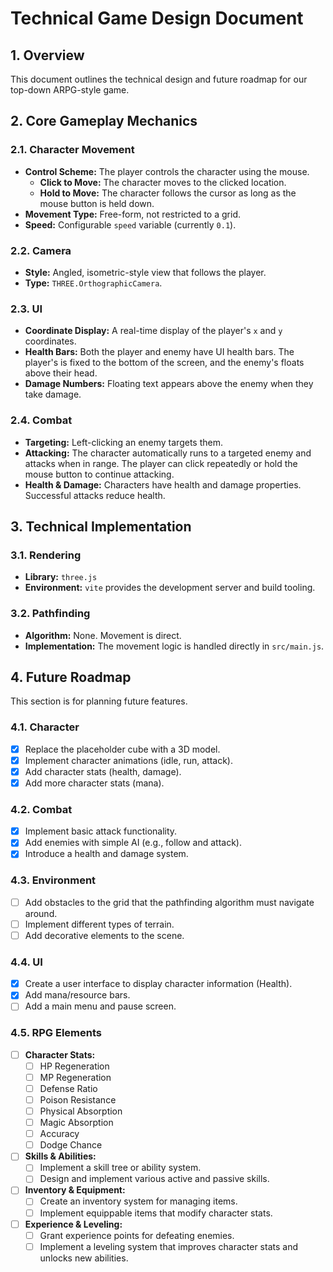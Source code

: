 # Technical Game Design Document

## 1. Overview
This document outlines the technical design and future roadmap for our top-down ARPG-style game.

## 2. Core Gameplay Mechanics
### 2.1. Character Movement
- **Control Scheme:** The player controls the character using the mouse.
  - **Click to Move:** The character moves to the clicked location.
  - **Hold to Move:** The character follows the cursor as long as the mouse button is held down.
- **Movement Type:** Free-form, not restricted to a grid.
- **Speed:** Configurable `speed` variable (currently `0.1`).

### 2.2. Camera
- **Style:** Angled, isometric-style view that follows the player.
- **Type:** `THREE.OrthographicCamera`.

### 2.3. UI
- **Coordinate Display:** A real-time display of the player's `x` and `y` coordinates.
- **Health Bars:** Both the player and enemy have UI health bars. The player's is fixed to the bottom of the screen, and the enemy's floats above their head.
- **Damage Numbers:** Floating text appears above the enemy when they take damage.

### 2.4. Combat
- **Targeting:** Left-clicking an enemy targets them.
- **Attacking:** The character automatically runs to a targeted enemy and attacks when in range. The player can click repeatedly or hold the mouse button to continue attacking.
- **Health & Damage:** Characters have health and damage properties. Successful attacks reduce health.

## 3. Technical Implementation
### 3.1. Rendering
- **Library:** `three.js`
- **Environment:** `vite` provides the development server and build tooling.

### 3.2. Pathfinding
- **Algorithm:** None. Movement is direct.
- **Implementation:** The movement logic is handled directly in `src/main.js`.

## 4. Future Roadmap
This section is for planning future features.

### 4.1. Character
- [x] Replace the placeholder cube with a 3D model.
- [x] Implement character animations (idle, run, attack).
- [x] Add character stats (health, damage).
- [x] Add more character stats (mana).

### 4.2. Combat
- [x] Implement basic attack functionality.
- [x] Add enemies with simple AI (e.g., follow and attack).
- [x] Introduce a health and damage system.

### 4.3. Environment
- [ ] Add obstacles to the grid that the pathfinding algorithm must navigate around.
- [ ] Implement different types of terrain.
- [ ] Add decorative elements to the scene.

### 4.4. UI
- [x] Create a user interface to display character information (Health).
- [x] Add mana/resource bars.
- [ ] Add a main menu and pause screen.

### 4.5. RPG Elements
- [ ] **Character Stats:**
  - [ ] HP Regeneration
  - [ ] MP Regeneration
  - [ ] Defense Ratio
  - [ ] Poison Resistance
  - [ ] Physical Absorption
  - [ ] Magic Absorption
  - [ ] Accuracy
  - [ ] Dodge Chance
- [ ] **Skills & Abilities:**
  - [ ] Implement a skill tree or ability system.
  - [ ] Design and implement various active and passive skills.
- [ ] **Inventory & Equipment:**
  - [ ] Create an inventory system for managing items.
  - [ ] Implement equippable items that modify character stats.
- [ ] **Experience & Leveling:**
  - [ ] Grant experience points for defeating enemies.
  - [ ] Implement a leveling system that improves character stats and unlocks new abilities.